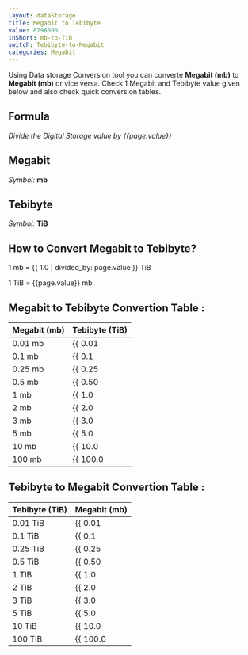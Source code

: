 ```yaml
---
layout: dataStorage
title: Megabit to Tebibyte
value: 8796000
inShort: mb-to-TiB
switch: Tebibyte-to-Megabit
categories: Megabit
---
```


Using Data storage Conversion tool you can converte **Megabit (mb)** to **Megabit (mb)** or vice versa. Check 1 Megabit and Tebibyte value given below and also check quick conversion tables.

## Formula
*Divide the Digital Storage value by {{page.value}}*

## Megabit
*Symbol:* **mb**

## Tebibyte
*Symbol:* **TiB**

## How to Convert Megabit to Tebibyte?

1 mb = {{ 1.0 | divided_by: page.value }} TiB

1 TiB = {{page.value}} mb


## Megabit to Tebibyte Convertion Table :

| Megabit (mb) | Tebibyte (TiB) |
| ---- | ---- |
| 0.01 mb | {{ 0.01 | divided_by: page.value | round: 12 }} TiB |
| 0.1 mb | {{ 0.1 | divided_by: page.value | round: 12 }} TiB |
| 0.25 mb | {{ 0.25 | divided_by: page.value | round: 12 }} TiB |
| 0.5 mb | {{ 0.50 | divided_by: page.value | round: 12 }} TiB |
| 1 mb | {{ 1.0 | divided_by: page.value | round: 12 }} TiB |
| 2 mb | {{ 2.0 | divided_by: page.value | round: 12 }} TiB |
| 3 mb | {{ 3.0 | divided_by: page.value | round: 12 }} TiB |
| 5 mb | {{ 5.0 | divided_by: page.value | round: 12 }} TiB |
| 10 mb | {{ 10.0 | divided_by: page.value | round: 12 }} TiB |
| 100 mb | {{ 100.0 | divided_by: page.value | round: 12 }} TiB |

## Tebibyte to Megabit Convertion Table :

| Tebibyte (TiB) | Megabit (mb) |
| ---- | ---- |
| 0.01 TiB | {{ 0.01 | times: page.value | round: 12 }} mb |
| 0.1 TiB | {{ 0.1 | times: page.value | round: 12 }} mb |
| 0.25 TiB | {{ 0.25 | times: page.value | round: 12 }} mb |
| 0.5 TiB | {{ 0.50 | times: page.value | round: 12 }} mb |
| 1 TiB | {{ 1.0 | times: page.value | round: 12 }} mb |
| 2 TiB | {{ 2.0 | times: page.value | round: 12 }} mb |
| 3 TiB | {{ 3.0 | times: page.value | round: 12 }} mb |
| 5 TiB | {{ 5.0 | times: page.value | round: 12 }} mb |
| 10 TiB | {{ 10.0 | times: page.value | round: 12 }} mb |
| 100 TiB | {{ 100.0 | times: page.value | round: 12 }} mb |


<script>
document.getElementById('selectInput')[6].selected = true
document.getElementById('selectOutput')[17].selected = true
</script>
